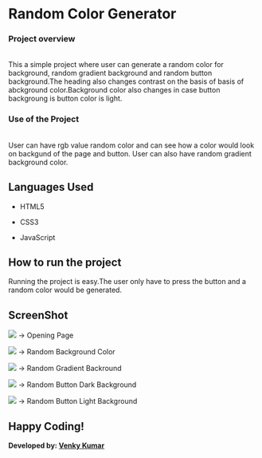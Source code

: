 <h1> Random Color Generator </h1>
<h3>Project overview</h3> <br>
This a simple project where user can generate a random color for background, random gradient background and random button background.The heading also changes contrast on the basis of basis of abckground color.Background color also changes in case button backgroung is button color is light. <br>
<h3>Use of the Project</h3> <br>
User can have rgb value random color and can see how  a color would look on backgund of the page and button. User can also have  random gradient background color. <br>

## Languages Used

- HTML5

- CSS3

- JavaScript

## How to run the project

Running the project is easy.The user only have to press the button and a random color would be generated.

## ScreenShot

<image src="https://user-images.githubusercontent.com/82977727/125175181-022b8180-e1e8-11eb-9159-777edd5d1948.png"> -> Opening Page </image>

<image src="https://user-images.githubusercontent.com/82977727/125175231-50d91b80-e1e8-11eb-955c-51ff808a67f8.png"> -> Random Background Color </image>

<image src="https://user-images.githubusercontent.com/82977727/125175255-8978f500-e1e8-11eb-836f-77e30a99959a.png"> -> Random Gradient Backround </image>

<image src="https://user-images.githubusercontent.com/82977727/125175296-bc22ed80-e1e8-11eb-88a3-3f428c5ac01e.png"> -> Random Button Dark Background </image>

<image src="https://user-images.githubusercontent.com/82977727/125175321-ed032280-e1e8-11eb-859f-963bcc88b5f4.png"> -> Random Button Light Background </image>

## Happy Coding!

<strong>Developed by: <a href=
"https://github.com/BoddepallyVenkatesh06">Venky Kumar</a>